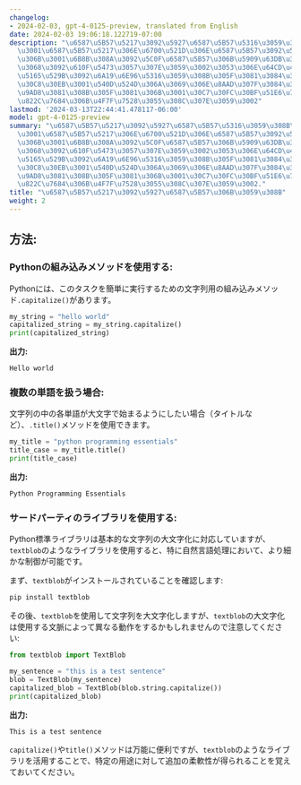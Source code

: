 ```yaml
---
changelog:
- 2024-02-03, gpt-4-0125-preview, translated from English
date: 2024-02-03 19:06:18.122719-07:00
description: "\u6587\u5B57\u5217\u3092\u5927\u6587\u5B57\u5316\u3059\u308B\u3068\u306F\
  \u3001\u6587\u5B57\u5217\u306E\u6700\u521D\u306E\u6587\u5B57\u3092\u5927\u6587\u5B57\
  \u306B\u3001\u6B8B\u308A\u3092\u5C0F\u6587\u5B57\u306B\u5909\u63DB\u3059\u308B\u3053\
  \u3068\u3092\u610F\u5473\u3057\u307E\u3059\u3002\u3053\u306E\u64CD\u4F5C\u306F\u3001\
  \u5165\u529B\u3092\u6A19\u6E96\u5316\u3059\u308B\u305F\u3081\u3084\u3001\u30BF\u30A4\
  \u30C8\u30EB\u3001\u540D\u524D\u306A\u3069\u306E\u8AAD\u307F\u3084\u3059\u3055\u3092\
  \u9AD8\u3081\u308B\u305F\u3081\u306B\u3001\u30C7\u30FC\u30BF\u51E6\u7406\u3067\u4E00\
  \u822C\u7684\u306B\u4F7F\u7528\u3055\u308C\u307E\u3059\u3002"
lastmod: '2024-03-13T22:44:41.478117-06:00'
model: gpt-4-0125-preview
summary: "\u6587\u5B57\u5217\u3092\u5927\u6587\u5B57\u5316\u3059\u308B\u3068\u306F\
  \u3001\u6587\u5B57\u5217\u306E\u6700\u521D\u306E\u6587\u5B57\u3092\u5927\u6587\u5B57\
  \u306B\u3001\u6B8B\u308A\u3092\u5C0F\u6587\u5B57\u306B\u5909\u63DB\u3059\u308B\u3053\
  \u3068\u3092\u610F\u5473\u3057\u307E\u3059\u3002\u3053\u306E\u64CD\u4F5C\u306F\u3001\
  \u5165\u529B\u3092\u6A19\u6E96\u5316\u3059\u308B\u305F\u3081\u3084\u3001\u30BF\u30A4\
  \u30C8\u30EB\u3001\u540D\u524D\u306A\u3069\u306E\u8AAD\u307F\u3084\u3059\u3055\u3092\
  \u9AD8\u3081\u308B\u305F\u3081\u306B\u3001\u30C7\u30FC\u30BF\u51E6\u7406\u3067\u4E00\
  \u822C\u7684\u306B\u4F7F\u7528\u3055\u308C\u307E\u3059\u3002."
title: "\u6587\u5B57\u5217\u3092\u5927\u6587\u5B57\u306B\u3059\u308B"
weight: 2
---
```


## 方法:


### Pythonの組み込みメソッドを使用する:
Pythonには、このタスクを簡単に実行するための文字列用の組み込みメソッド`.capitalize()`があります。

```python
my_string = "hello world"
capitalized_string = my_string.capitalize()
print(capitalized_string)
```
**出力:**
```
Hello world
```

### 複数の単語を扱う場合:
文字列の中の各単語が大文字で始まるようにしたい場合（タイトルなど）、`.title()`メソッドを使用できます。

```python
my_title = "python programming essentials"
title_case = my_title.title()
print(title_case)
```
**出力:**
```
Python Programming Essentials
```

### サードパーティのライブラリを使用する:
Python標準ライブラリは基本的な文字列の大文字化に対応していますが、`textblob`のようなライブラリを使用すると、特に自然言語処理において、より細かな制御が可能です。

まず、`textblob`がインストールされていることを確認します:
```bash
pip install textblob
```

その後、`textblob`を使用して文字列を大文字化しますが、`textblob`の大文字化は使用する文脈によって異なる動作をするかもしれませんので注意してください:

```python
from textblob import TextBlob

my_sentence = "this is a test sentence"
blob = TextBlob(my_sentence)
capitalized_blob = TextBlob(blob.string.capitalize())
print(capitalized_blob)
```
**出力:**
```
This is a test sentence
```

`capitalize()`や`title()`メソッドは万能に便利ですが、`textblob`のようなライブラリを活用することで、特定の用途に対して追加の柔軟性が得られることを覚えておいてください。
